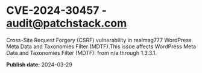# CVE-2024-30457 - audit@patchstack.com

Cross-Site Request Forgery (CSRF) vulnerability in realmag777 WordPress Meta Data and Taxonomies Filter (MDTF).This issue affects WordPress Meta Data and Taxonomies Filter (MDTF): from n/a through 1.3.3.1.



**Publish date:** 2024-03-29
